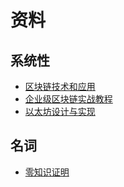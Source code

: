 # 资料

## 系统性

- [区块链技术和应用](https://www.bilibili.com/video/BV1Vt411X7JF/?spm_id_from=333.337.search-card.all.click)
- [企业级区块链实战教程](https://learnblockchain.cn/books/enterprise/)
- [以太坊设计与实现](https://learnblockchain.cn/books/geth/)


## 名词

- [零知识证明](https://www.cnblogs.com/Lands-ljk/p/11718235.html)